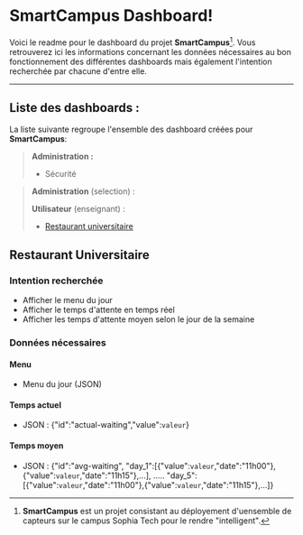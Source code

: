 SmartCampus Dashboard!
=====================


Voici le readme pour le dashboard du projet **SmartCampus**[^smartcampus]. Vous retrouverez ici les informations concernant les données nécessaires au bon fonctionnement des différentes dashboards mais également l'intention recherchée par chacune d'entre elle.

----------


Liste des dashboards :
---------

La liste suivante regroupe l'ensemble des dashboard créées pour **SmartCampus**:

> **Administration :**
>
> - Sécurité



> **Administration** (selection) :
> 
> **Utilisateur** (enseignant) :
>
> - [Restaurant universitaire](#restaurant-universitaire)


## <i class="icon-glass"></i> Restaurant Universitaire

### Intention recherchée
- Afficher le menu du jour
- Afficher le temps d'attente en temps réel
- Afficher les temps d'attente moyen selon le jour de la semaine

### Données nécessaires
#### Menu
- Menu du jour (JSON)
#### Temps actuel
- JSON : {"id":"actual-waiting","value":`valeur`}
#### Temps moyen
- JSON : {"id":"avg-waiting",
          "day_1":[{"value":`valeur`,"date":"11h00"},{"value":`valeur`,"date":"11h15"},...],
.....
"day_5":[{"value":`valeur`,"date":"11h00"},{"value":`valeur`,"date":"11h15"},...]}



  [^smartcampus]: **SmartCampus** est un projet consistant au déployement d'uensemble de capteurs sur le campus Sophia Tech pour le rendre "intelligent".